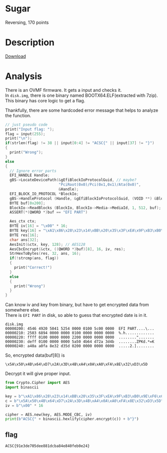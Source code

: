 # Sugar
Reversing, 170 points

# Description
[Download](./sugar.tar.gz)

# Analysis
There is an OVMF firmware. It gets a input and checks it.  
In `disk.img`, there is one binary named BOOTX64.ELF(extracted with 7zip). This binary has core logic to get a flag.

Thankfully, there are some hardcoded error message that helps to analyze the function.
```c
// just pseudo code
print("Input flag: ");
flag = input(255);
print("\n");
if(strlen(flag) != 38 || input[0:4] != "ACSC{" || input[37] != "}")
{
  print("Wrong");
}
else
{
  // Ignore error parts
  EFI_HANDLE Handle;
  gBS->LocateDevicePath(&gEfiBlockIoProtocolGuid, // maybe?
                        "PciRoot(0x0)/Pci(0x1,0x1)/Ata(0x0)",
                        &Handle);
  EFI_BLOCK_IO_PROTOCOL *BlockIo;
  gBS->HandleProtocol (Handle, &gEfiBlockIoProtocolGuid, (VOID **) &BlockIo);
  BYTE buf[0x200];
  BlockIo->ReadBlocks (BlockIo, BlockIo->Media->MediaId, 1, 512, buf);
  ASSERT(*(QWORD *)buf == "EFI PART")

  Aes_ctx ctx;
  BYTE iv[16] = "\x00" * 16;
  BYTE key[16] = "\xA1\x86\x28\x23\x14\xBB\x20\x35\x3F\xEA\x9F\xB3\xB0\x9E\xF6\xCD";
  BYTE res[16];
  char ans[32];
  AesInit(&ctx, key, 128); // AES128
  AesCbcEncrypt(&ctx, ((QWORD *)buf)[8], 16, iv, res);
  StrHexToBytes(res, 32, ans, 16);
  if(!strcmp(ans, flag))
  {
    print("Correct!")
  }
  else
  {
    print("Wrong")
  }
}
```

Can know iv and key from binary, but have to get encrypted data from somewhere else.  
There is `EFI PART` in disk, so able to guess that encrypted date is in it.

```
disk.img
00000200: 4546 4920 5041 5254 0000 0100 5c00 0000  EFI PART....\...
00000210: 2503 6894 0000 0000 0100 0000 0000 0000  %.h.............
00000220: ffff 0100 0000 0000 2200 0000 0000 0000  ........".......
00000230: deff 0100 0000 0000 5a50 4b64 d72a 3d4b  ........ZPKd.*=K
00000240: a40a a0fa 8e32 d35d 0200 0000 0000 0000  .....2.]........
```

So, encrypted data(buf[8]) is
```
\x5A\x50\x4B\x64\xD7\x2A\x3D\x4B\xA4\x0A\xA0\xFA\x8E\x32\xD3\x5D
```

Decrypt it will give proper input.
```python
from Crypto.Cipher import AES
import binascii

key = b"\xA1\x86\x28\x23\x14\xBB\x20\x35\x3F\xEA\x9F\xB3\xB0\x9E\xF6\xCD"
c = b"\x5A\x50\x4B\x64\xD7\x2A\x3D\x4B\xA4\x0A\xA0\xFA\x8E\x32\xD3\x5D"
iv = b"\x00" * 16

cipher = AES.new(key, AES.MODE_CBC, iv)
print(b"ACSC{" + binascii.hexlify(cipher.encrypt(c)) + b"}")
```

## flag
`ACSC{91e3de705dee881dcba84e840feb0e24}`

